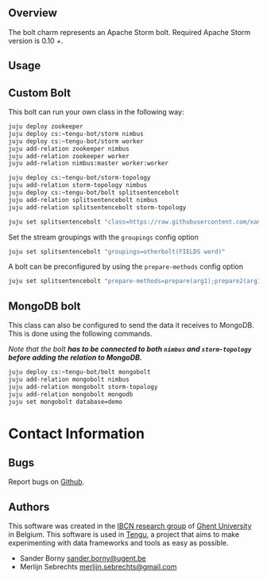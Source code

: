 Overview
--------

The bolt charm represents an Apache Storm bolt.
Required Apache Storm version is 0.10 +.

Usage
-----

## Custom Bolt

This bolt can run your own class in the following way:

```bash
juju deploy zookeeper
juju deploy cs:~tengu-bot/storm nimbus
juju deploy cs:~tengu-bot/storm worker
juju add-relation zookeeper nimbus
juju add-relation zookeeper worker
juju add-relation nimbus:master worker:worker

juju deploy cs:~tengu-bot/storm-topology
juju add-relation storm-topology nimbus
juju deploy cs:~tengu-bot/bolt splitsentencebolt
juju add-relation splitsentencebolt nimbus
juju add-relation splitsentencebolt storm-topology

juju set splitsentencebolt "class=https://raw.githubusercontent.com/xannz/WordCountExample/master/src/main/java/com/sborny/wordcountexample/SplitSentence.java"
```

Set the stream groupings with the `groupings` config option

```bash
juju set splitsentencebolt "groupings=otherbolt(FIELDS word)"
```

A bolt can be preconfigured by using the `prepare-methods` config option

```bash
juju set splitsentencebolt "prepare-methods=prepare(arg1);prepare2(arg1,arg2)"
```


## MongoDB bolt

This class can also be configured to send the data it receives to MongoDB. This is done using the following commands.

*Note that the bolt **has to be connected to both `nimbus` and `storm-topology` before adding the relation to MongoDB.***

```bash
juju deploy cs:~tengu-bot/bolt mongobolt
juju add-relation mongobolt nimbus
juju add-relation mongobolt storm-topology
juju add-relation mongobolt mongodb
juju set mongobolt database=demo
```


# Contact Information

## Bugs

Report bugs on [Github](https://github.com/IBCNServices/tengu-charms/issues).

## Authors

This software was created in the [IBCN research group](https://www.ibcn.intec.ugent.be/) of [Ghent University](http://www.ugent.be/en) in Belgium. This software is used in [Tengu](http://tengu.intec.ugent.be), a project that aims to make experimenting with data frameworks and tools as easy as possible.

- Sander Borny <sander.borny@ugent.be>
- Merlijn Sebrechts <merlijn.sebrechts@gmail.com>
